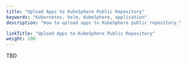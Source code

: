```yaml
---
title: "Upload Apps to KubeSphere Public Repository"
keywords: "Kubernetes, helm, KubeSphere, application"
description: "How to upload apps to KubeSphere public repository."

linkTitle: "Upload Apps to KubeSphere Public Repository"
weight: 200
---
```



TBD
